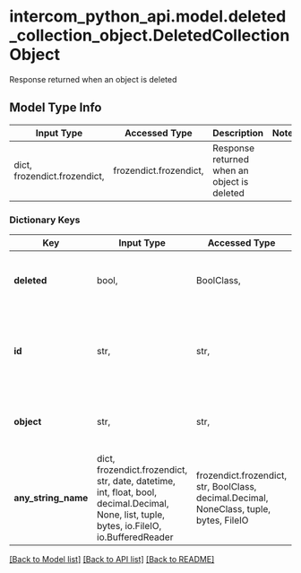 # intercom_python_api.model.deleted_collection_object.DeletedCollectionObject

Response returned when an object is deleted

## Model Type Info
Input Type | Accessed Type | Description | Notes
------------ | ------------- | ------------- | -------------
dict, frozendict.frozendict,  | frozendict.frozendict,  | Response returned when an object is deleted | 

### Dictionary Keys
Key | Input Type | Accessed Type | Description | Notes
------------ | ------------- | ------------- | ------------- | -------------
**deleted** | bool,  | BoolClass,  | Whether the collection was deleted successfully or not. | [optional] 
**id** | str,  | str,  | The unique identifier for the collection which you provided in the URL. | [optional] 
**object** | str,  | str,  | The type of object which was deleted. - &#x60;collection&#x60; | [optional] must be one of ["collection", ] 
**any_string_name** | dict, frozendict.frozendict, str, date, datetime, int, float, bool, decimal.Decimal, None, list, tuple, bytes, io.FileIO, io.BufferedReader | frozendict.frozendict, str, BoolClass, decimal.Decimal, NoneClass, tuple, bytes, FileIO | any string name can be used but the value must be the correct type | [optional]

[[Back to Model list]](../../README.md#documentation-for-models) [[Back to API list]](../../README.md#documentation-for-api-endpoints) [[Back to README]](../../README.md)

